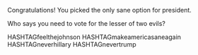 Congratulations! You picked the only sane option for president.

Who says you need to vote for the lesser of two evils?

HASHTAGfeelthejohnson HASHTAGmakeamericasaneagain HASHTAGneverhillary HASHTAGnevertrump